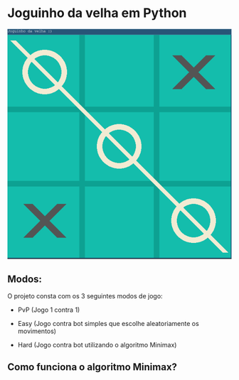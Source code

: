 # Joguinho da velha em Python

![screenshot](/img/screenshot.png "screenshot")

## Modos:

O projeto consta com os 3 seguintes modos de jogo:

- PvP (Jogo 1 contra 1)

- Easy (Jogo contra bot simples que escolhe aleatoriamente os movimentos)

- Hard (Jogo contra bot utilizando o algoritmo Minimax)

## Como funciona o algoritmo Minimax?
